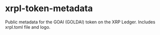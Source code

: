 # xrpl-token-metadata
Public metadata for the GOAI (GOLDAI) token on the XRP Ledger. Includes xrpl.toml file and logo.
